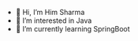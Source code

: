 - 👋 Hi, I’m Him Sharma
- 👀 I’m interested in Java
- 🌱 I’m currently learning SpringBoot

<!---
Him2may/Him2may is a ✨ special ✨ repository because its `README.md` (this file) appears on your GitHub profile.
You can click the Preview link to take a look at your changes.
--->
